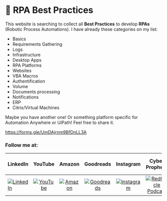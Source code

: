 # 🤖 RPA Best Practices

This website is searching to collect all **Best Practices** to develop **RPAs** (Robotic Process Automations). I have already these categories on my list:

- Basics
- Requirements Gathering
- Logs
- Infrastructure
- Desktop Apps
- RPA Platforms
- Websites
- VBA Macros
- Authentification
- Volume
- Documents processing
- Notifications
- ERP
- Citrix/Virtual Machines

Maybe you have another one! Or something platform specific for Automation Anywhere or UiPath! Feel free to share it.

https://forms.gle/UmDAjrnm9BfDnLL3A

### Follow me at:

|  LinkedIn  |YouTube|Amazon|Goodreads|Instagram|Cyber Prophets|Sharing Your Stories|
|:----------|:------------:|:------------:|:------------:|:------------:|:------------:|:------------:|
|[![LinkedIn](https://i.stack.imgur.com/idQWu.png)](https://bit.ly/3xLCmvb)|[![YouTube](https://i.stack.imgur.com/CFPMR.png)](https://youtube.com/c/FedericoNavarrete)|[![Amazon](https://i.stack.imgur.com/NFOeE.png)](https://www.amazon.com/Federico-Navarrete/e/B08NJTXQRV)|[![Goodreads](https://i.stack.imgur.com/oBk0g.jpg)](https://www.goodreads.com/author/show/21125413.Federico_Navarrete)|[![Instagram](https://i.stack.imgur.com/PIfqY.png)](https://www.instagram.com/federico_the_consultant)|[![RedCircle Podcast](https://i.stack.imgur.com/4XICF.png)](https://redcircle.com/shows/cyber-prophets)|[![RedCircle Podcast](https://i.stack.imgur.com/4XICF.png)](https://redcircle.com/shows/sharing-your-stories)|
